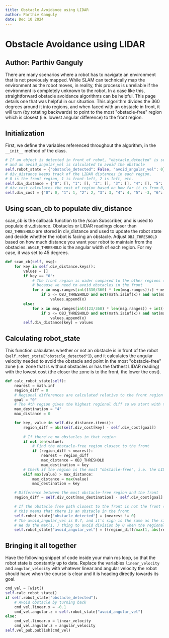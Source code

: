 ```yaml
---
title: Obstacle Avoidance using LIDAR
author: Parthiv Ganguly
date: Dec 10 2024
---
```

# Obstacle Avoidance using LIDAR
## Author: Parthiv Ganguly

There are many scenarios where a robot has to navigate an environment that is not previously mapped. While SLAM can technically map the environment as the robot moves, in reality, this process is unreliable if the environment is completely unknown to the robot. In a case like this, straightforward obstacle avoidance algorithms can be helpful. This page details one that was helpful in our situation. This algorithm divides the 360 degrees around it into regions, and when faced with an obstacle in front, it will turn (by rotating backwards) to point to the most "obstacle-free" region which is closest (i.e. lowest angular difference) to the front region.

## Initialization

First, we define the variables referenced throughout the algorithm, in the `__init__` method of the class.
```Python
# If an object is detected in front of robot, "obstacle_detected" is set to True,
# and an avoid_angular_vel is calculated to avoid the obstacle
self.robot_state = {"obstacle_detected": False, "avoid_angular_vel": 0}
# div_distance keeps track of the LIDAR distances in each region,
# 0 is the front region, 1 is front-left, 2 is left, etc.
self.div_distance = {"0": [], "1": [], "2": [], "3": [], "4": [], "5": [], "6": [], "7": []}
# div_cost calculates the cost of region based on how far it is from 0, and the sign gives the direction
self.div_cost = {"0": 0, "1": 1, "2": 2, "3": 3, "4": 4, "5": -3, "6": -2, "7": -1}
```

## Using scan_cb to populate div_distance

scan_cb is the callback function to the /scan Subscriber, and is used to populate div_distance. Obstacles or LIDAR readings closer than `OBJ_THRESHOLD` are stored in div_distance and used to update the robot state and decide whether the robot is facing an obstacle. Adjust `OBJ_THRESHOLD` based on how much distance you want your robot to maintain from the obstacles. `ANGLE_THRESHOLD` is the angular width of each region. For my case, it was set to 45 degrees.

```Python
def scan_cb(self, msg):
    for key in self.div_distance.keys():
        values = []
        if key == "0":
            # The front region is wider compared to the other regions (60 vs 45),
            # because we need to avoid obstacles in the front
            for x in msg.ranges[int((330/360) * len(msg.ranges)):] + msg.ranges[:int((30/360) * len(msg.ranges))]:
                if x <= OBJ_THRESHOLD and not(math.isinf(x)) and not(math.isnan(x)) and x > msg.range_min:
                    values.append(x)
        else:
            for x in msg.ranges[int((23/360) * len(msg.ranges)) + int((ANGLE_THRESHOLD/360) * len(msg.ranges)) * (int(key)-1) : int((23/360) * len(msg.ranges)) + int((ANGLE_THRESHOLD/360) * len(msg.ranges)) * int(key)]:
                if x <= OBJ_THRESHOLD and not(math.isinf(x)) and not(math.isnan(x)) and x > msg.range_min:
                    values.append(x)
        self.div_distance[key] = values
```

## Calculating robot_state

This function calculates whether or not an obstacle is in front of the robot (`self.robot_state["obstacle_detected"]`), and it calculates the angular velocity needed to avoid the obstacle and point in the most "obstacle-free" zone (i.e. zone that is without obstacles or has the farthest LIDAR reading) with the lowest cost (the closer the zone is to the front, the lower the cost).

```Python
def calc_robot_state(self):
    nearest = math.inf
    region_diff = 0
    # Regional differences are calculated relative to the front region
    goal = "0"
    # The 4th region gives the highest regional diff so we start with that
    max_destination = "4"
    max_distance = 0

    for key, value in self.div_distance.items():
        region_diff = abs(self.div_cost[key] - self.div_cost[goal])
        
        # If there're no obstacles in that region
        if not len(value):
            # Find the obstacle-free region closest to the front
            if (region_diff < nearest):
                nearest = region_diff
                max_distance = OBJ_THRESHOLD
                max_destination = key
        # Check if the region is the most "obstacle-free", i.e. the LIDAR distance is the highest
        elif max(value) > max_distance:
            max_distance = max(value)
            max_destination = key

    # Difference between the most obstacle-free region and the front
    region_diff = self.div_cost[max_destination] - self.div_cost[goal]

    # If the obstacle free path closest to the front is not the front (i.e. nearest != 0),
    # this means that there is an obstacle in the front
    self.robot_state["obstacle_detected"] = (nearest != 0)
    # The avoid_angular_vel is 0.7, and it's sign is the same as the sign of the regional difference
    # We do the max(1, ) thing to avoid division by 0 when the regional difference is 0
    self.robot_state["avoid_angular_vel"] = ((region_diff/max(1, abs(region_diff))) * 0.7)
```

## Bringing it all together

Have the following snippet of code inside your main ros loop, so that the robot state is constantly up to date. Replace the variables `linear_velocity` and `angular_velocity` with whatever linear and angular velocity the robot should have when the course is clear and it is heading directly towards its goal.

```Python
cmd_vel = Twist()
self.calc_robot_state()
if self.robot_state["obstacle_detected"]:
    # Avoid obstacle by turning back
    cmd_vel.linear.x = -0.1
    cmd_vel.angular.z = self.robot_state["avoid_angular_vel"]
else:
    cmd_vel.linear.x = linear_velocity
    cmd_vel.angular.z = angular_velocity
self.vel_pub.publish(cmd_vel)
```
